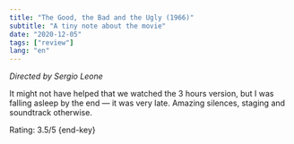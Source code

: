 ```yaml
---
title: "The Good, the Bad and the Ugly (1966)"
subtitle: "A tiny note about the movie"
date: "2020-12-05"
tags: ["review"]
lang: "en"
---
```


_Directed by Sergio Leone_

It might not have helped that we watched the 3 hours version, but I was falling asleep by the end — it was very late. Amazing silences, staging and soundtrack otherwise.

Rating: 3.5/5 {end-key}

